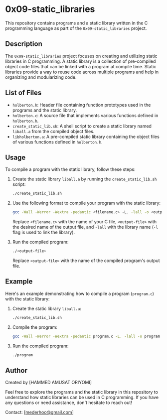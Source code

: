 # 0x09-static_libraries

This repository contains programs and a static library written in the C programming language as part of the `0x09-static_libraries` project.

## Description
The `0x09-static_libraries` project focuses on creating and utilizing static libraries in C programming. A static library is a collection of pre-compiled object code files that can be linked with a program at compile time. Static libraries provide a way to reuse code across multiple programs and help in organizing and modularizing code.

## List of Files
- `holberton.h`: Header file containing function prototypes used in the programs and the static library.
- `holberton.c`: A source file that implements various functions defined in `holberton.h`.
- `create_static_lib.sh`: A shell script to create a static library named `liball.a` from the compiled object files.
- `libholberton.a`: A pre-compiled static library containing the object files of various functions defined in `holberton.h`.

## Usage
To compile a program with the static library, follow these steps:

1. Create the static library `liball.a` by running the `create_static_lib.sh` script:

   ```bash
   ./create_static_lib.sh
   ```

2. Use the following format to compile your program with the static library:

   ```bash
   gcc -Wall -Werror -Wextra -pedantic <filename.c> -L. -lall -o <output-file>
   ```

   Replace `<filename.c>` with the name of your C file, `<output-file>` with the desired name of the output file, and `-lall` with the library name (`-l` flag is used to link the library).

3. Run the compiled program:

   ```bash
   ./<output-file>
   ```

   Replace `<output-file>` with the name of the compiled program's output file.

## Example
Here's an example demonstrating how to compile a program (`program.c`) with the static library:

1. Create the static library `liball.a`:

   ```bash
   ./create_static_lib.sh
   ```

2. Compile the program:

   ```bash
   gcc -Wall -Werror -Wextra -pedantic program.c -L. -lall -o program
   ```

3. Run the compiled program:

   ```bash
   ./program
   ```

## Author
Created by [HAMMED AMUSAT ORIYOMI]


Feel free to explore the programs and the static library in this repository to understand how static libraries can be used in C programming. If you have any questions or need assistance, don't hesitate to reach out!

Contact: [mederhoo@gmail.com]
